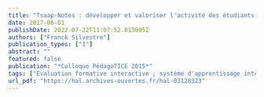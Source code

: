 ```yaml
---
title: "Tsaap-Notes : développer et valoriser l'activité des étudiants pendant le cours pour la constitution de feedback dans les évaluations informatisées"
date: 2017-06-01
publishDate: 2022-07-22T11:07:52.013095Z
authors: ["Franck Silvestre"]
publication_types: ["1"]
abstract: ""
featured: false
publication: "*Colloque PédagoTICE 2015*"
tags: ["Évaluation formative interactive ; système d'apprentissage interactif ; instruction assistée par la technologie"]
url_pdf: "https://hal.archives-ouvertes.fr/hal-03128323"
---
```


